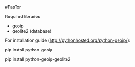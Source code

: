 #FasTor

Required libraries
- geoip
- geolite2 (database)

For installation guide (http://pythonhosted.org/python-geoip/):

pip install python-geoip

pip install python-geoip-geolite2 
